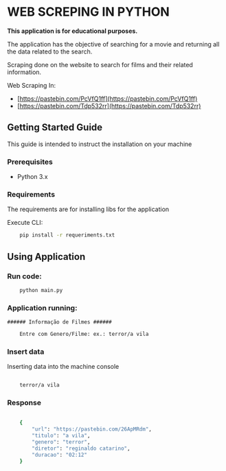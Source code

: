 # WEB SCREPING IN PYTHON
**This application is for educational purposes.**

The application has the objective of searching for a movie and returning all the data related to the search.

Scraping done on the website to search for films and their related information.

Web Scraping In:
- [https://pastebin.com/PcVfQ1ff](https://pastebin.com/PcVfQ1ff)
- [https://pastebin.com/Tdp532rr](https://pastebin.com/Tdp532rr)

## Getting Started Guide
This guide is intended to instruct the installation on your machine

### Prerequisites
- Python 3.x
### Requirements
  
The requirements are for installing libs for the application

Execute CLI:
```sh 
    pip install -r requeriments.txt
```
## Using Application

### Run code:
```sh 
    python main.py
```
### Application running:


    ###### Informação de Filmes ######
    
```sh   
    Entre com Genero/Filme: ex.: terror/a vila   
```
  
### Insert data
Inserting data into the machine console
```sh

    terror/a vila
```
### Response
```sh

    {
        "url": "https://pastebin.com/26ApMRdm",
        "titulo": "a vila",
        "genero": "terror",
        "diretor": "reginaldo catarino",
        "duracao": "02:12"
    }

```